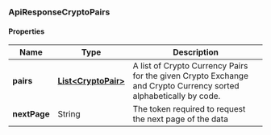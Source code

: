 
[//]: # (CLASS:ApiResponseCryptoPairs)

[//]: # (KIND:object)

### ApiResponseCryptoPairs

#### Properties

[//]: # (START_DEFINITION)

Name | Type | Description
------------ | ------------- | -------------
**pairs** | [**List&lt;CryptoPair&gt;**](CryptoPair.md) | A list of Crypto Currency Pairs for the given Crypto Exchange and Crypto Currency sorted alphabetically by code. &nbsp;
**nextPage** | String | The token required to request the next page of the data &nbsp;

[//]: # (END_DEFINITION)


[//]: # (CONTAINED_CLASS:CryptoPair)






